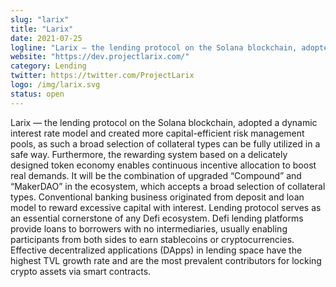 ```yaml
---
slug: "larix"
title: "Larix"
date: 2021-07-25
logline: "Larix — the lending protocol on the Solana blockchain, adopted a dynamic interest rate model and created more capital-efficient risk management pools, as such a broad selection of collateral types can be fully utilized in a safe way."
website: "https://dev.projectlarix.com/"
category: Lending
twitter: https://twitter.com/ProjectLarix
logo: /img/larix.svg
status: open
---
```


Larix — the lending protocol on the Solana blockchain, adopted a dynamic interest rate model and created more capital-efficient risk management pools, as such a broad selection of collateral types can be fully utilized in a safe way. Furthermore, the rewarding system based on a delicately designed token economy enables continuous incentive allocation to boost real demands.
It will be the combination of upgraded “Compound” and “MakerDAO” in the ecosystem, which accepts a broad selection of collateral types. Conventional banking business originated from deposit and loan model to reward excessive capital with interest. Lending protocol serves as an essential cornerstone of any Defi ecosystem. Defi lending platforms provide loans to borrowers with no intermediaries, usually enabling participants from both sides to earn stablecoins or cryptocurrencies. Effective decentralized applications (DApps) in lending space have the highest TVL growth rate and are the most prevalent contributors for locking crypto assets via smart contracts.